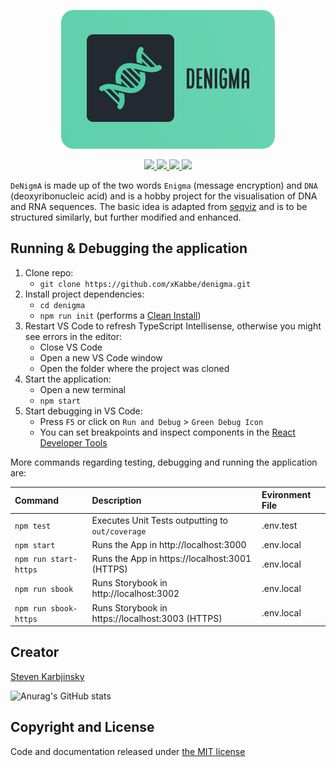 <p align="center">
  <img src="public/denigma_logo.png">
</p>

<p align="center">
  <a href='https://github.dev/xKabbe/denigma/blob/master' alt="Open in VSCode">
    <img src="https://img.shields.io/badge/Open%20in%20Visual%20Studio%20Code-blue?logo=visualstudiocode&logoColor=blue&labelColor=555" />
  </a>
  <a href='https://github.com/xKabbe/denigma/actions?query=workflow%3A"Test+React+Application"++' alt="GitHub Workflow Status (with branch)">
    <img src="https://img.shields.io/github/actions/workflow/status/xKabbe/denigma/test_react_application.yml?label=jest%20test&logo=github" />
  </a>
  <a href='https://github.com/xKabbe/denigma/issues?q=is%3Aissue+is%3Aopen' alt="GitHub issues">
    <img src="https://img.shields.io/github/issues/xKabbe/denigma?color=blue&logo=github" />
  </a>
  <a href='https://github.com/xKabbe/denigma/issues?q=is%3Aissue+is%3Aclosed' alt="GitHub closed issues">
    <img src="https://img.shields.io/github/issues-closed/xKabbe/denigma?color=success&logo=github" />
  </a>
</p>

`DeNigmA` is made up of the two words `Enigma` (message encryption) and `DNA` (deoxyribonucleic acid) and is a hobby project for the visualisation of DNA and RNA sequences. The basic idea is adapted from [seqviz](https://github.com/Lattice-Automation/seqviz) and is to be structured similarly, but further modified and enhanced.

## Running & Debugging the application

1. Clone repo:
   - `git clone https://github.com/xKabbe/denigma.git`
2. Install project dependencies:
   - `cd denigma`
   - `npm run init` (performs a [Clean Install](https://docs.npmjs.com/cli/v8/commands/npm-ci))
3. Restart VS Code to refresh TypeScript Intellisense, otherwise you might see errors in the editor:
   - Close VS Code
   - Open a new VS Code window
   - Open the folder where the project was cloned
4. Start the application:
   - Open a new terminal
   - `npm start`
5. Start debugging in VS Code:
   - Press `F5` or click on `Run and Debug` > `Green Debug Icon`
   - You can set breakpoints and inspect components in the [React Developer Tools](https://chrome.google.com/webstore/detail/react-developer-tools/fmkadmapgofadopljbjfkapdkoienihi)

More commands regarding testing, debugging and running the application are:

| Command               | Description                                      | Evironment File |
| :-------------------- | :----------------------------------------------- | :-------------- |
| `npm test`            | Executes Unit Tests outputting to `out/coverage` | .env.test       |
| `npm start`           | Runs the App in http://localhost:3000            | .env.local      |
| `npm run start-https` | Runs the App in https://localhost:3001 (HTTPS)   | .env.local      |
| `npm run sbook`       | Runs Storybook in http://localhost:3002          | .env.local      |
| `npm run sbook-https` | Runs Storybook in https://localhost:3003 (HTTPS) | .env.local      |

## Creator

[Steven Karbjinsky](https://github.com/xKabbe)

![Anurag's GitHub stats](https://github-readme-stats.vercel.app/api?username=xKabbe)

## Copyright and License

Code and documentation released under [the MIT license](https://github.com/xKabbe/denigma/blob/master/LICENSE)
